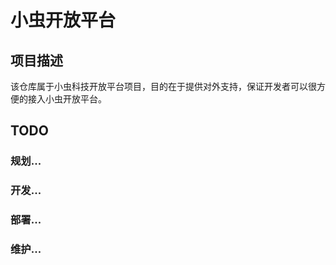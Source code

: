 # 小虫开放平台

## 项目描述

该仓库属于小虫科技开放平台项目，目的在于提供对外支持，保证开发者可以很方便的接入小虫开放平台。

## TODO

### 规划...
### 开发...
### 部署...
### 维护...